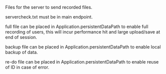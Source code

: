 Files for the server to send recorded files.

servercheck.txt must be in main endpoint.

full file can be placed in Application.persistentDataPath to enable full recording of users, this will incur performance hit and large upload/save at end of session.

backup file can be placed in Application.persistentDataPath to enable local backup of data.

re-do file can be placed in Application.persistentDataPath to enable reuse of ID in case of error.
